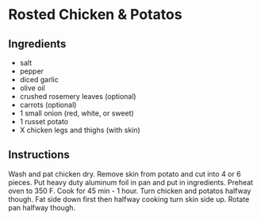 # Rosted Chicken & Potatos

## Ingredients

- salt
- pepper
- diced garlic
- olive oil
- crushed rosemery leaves (optional)
- carrots (optional)
- 1 small onion (red, white, or sweet)
- 1 russet potato
- X chicken legs and thighs (with skin)

## Instructions

Wash and pat chicken dry.  Remove skin from potato and cut into 4 or 6 pieces.  Put heavy duty aluminum foil in pan and put in ingredients.  Preheat oven to 350 F.  Cook for 45 min - 1 hour.  Turn chicken and potatos halfway though.  Fat side down first then halfway cooking turn skin side up.  Rotate pan halfway though.